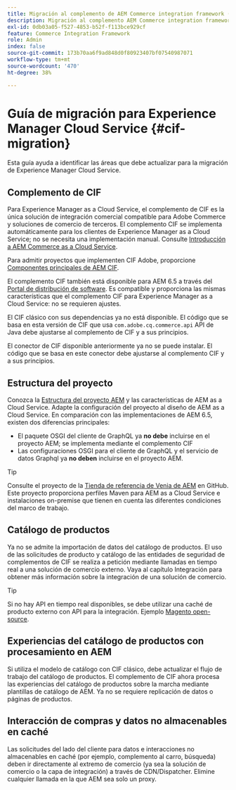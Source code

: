 ```yaml
---
title: Migración al complemento de AEM Commerce integration framework (CIF)
description: Migración al complemento AEM Commerce integration framework (CIF) desde una versión antigua
exl-id: 0db03a05-f527-4853-b52f-f113bce929cf
feature: Commerce Integration Framework
role: Admin
index: false
source-git-commit: 173b70aa6f9ad848d0f80923407bf07540987071
workflow-type: tm+mt
source-wordcount: '470'
ht-degree: 38%

---
```


# Guía de migración para Experience Manager Cloud Service {#cif-migration}

Esta guía ayuda a identificar las áreas que debe actualizar para la migración de Experience Manager Cloud Service.

## Complemento de CIF

Para Experience Manager as a Cloud Service, el complemento de CIF es la única solución de integración comercial compatible para Adobe Commerce y soluciones de comercio de terceros. El complemento CIF se implementa automáticamente para los clientes de Experience Manager as a Cloud Service; no se necesita una implementación manual. Consulte [Introducción a AEM Commerce as a Cloud Service](getting-started.md).

Para admitir proyectos que implementen CIF Adobe, proporcione [Componentes principales de AEM CIF](https://github.com/adobe/aem-core-cif-components).

El complemento CIF también está disponible para AEM 6.5 a través del [Portal de distribución de software](https://experience.adobe.com/#/downloads/content/software-distribution/es/aem.html). Es compatible y proporciona las mismas características que el complemento CIF para Experience Manager as a Cloud Service: no se requieren ajustes.

El CIF clásico con sus dependencias ya no está disponible. El código que se basa en esta versión de CIF que usa `com.adobe.cq.commerce.api` API de Java debe ajustarse al complemento de CIF y a sus principios.

El conector de CIF disponible anteriormente ya no se puede instalar. El código que se basa en este conector debe ajustarse al complemento CIF y a sus principios.

## Estructura del proyecto

Conozca la [Estructura del proyecto AEM](https://experienceleague.adobe.com/docs/experience-manager-cloud-service/implementing/developing/aem-project-content-package-structure.html?lang=es) y las características de AEM as a Cloud Service. Adapte la configuración del proyecto al diseño de AEM as a Cloud Service.
En comparación con las implementaciones de AEM 6.5, existen dos diferencias principales:

* El paquete OSGI del cliente de GraphQL ya **no debe** incluirse en el proyecto AEM; se implementa mediante el complemento CIF
* Las configuraciones OSGI para el cliente de GraphQL y el servicio de datos Graphql ya **no deben** incluirse en el proyecto AEM.

>[!TIP]
>
>Consulte el proyecto de la [Tienda de referencia de Venia de AEM](https://github.com/adobe/aem-cif-guides-venia) en GitHub. Este proyecto proporciona perfiles Maven para AEM as a Cloud Service e instalaciones on-premise que tienen en cuenta las diferentes condiciones del marco de trabajo.

## Catálogo de productos

Ya no se admite la importación de datos del catálogo de productos. El uso de las solicitudes de producto y catálogo de las entidades de seguridad de complementos de CIF se realiza a petición mediante llamadas en tiempo real a una solución de comercio externo. Vaya al capítulo Integración para obtener más información sobre la integración de una solución de comercio.

>[!TIP]
>
>Si no hay API en tiempo real disponibles, se debe utilizar una caché de producto externo con API para la integración. Ejemplo [Magento open-source](https://business.adobe.com/products/magento/open-source.html).

## Experiencias del catálogo de productos con procesamiento en AEM

Si utiliza el modelo de catálogo con CIF clásico, debe actualizar el flujo de trabajo del catálogo de productos. El complemento de CIF ahora procesa las experiencias del catálogo de productos sobre la marcha mediante plantillas de catálogo de AEM. Ya no se requiere replicación de datos o páginas de productos.

## Interacción de compras y datos no almacenables en caché

Las solicitudes del lado del cliente para datos e interacciones no almacenables en caché (por ejemplo, complemento al carro, búsqueda) deben ir directamente al extremo de comercio (ya sea la solución de comercio o la capa de integración) a través de CDN/Dispatcher. Elimine cualquier llamada en la que AEM sea solo un proxy.
